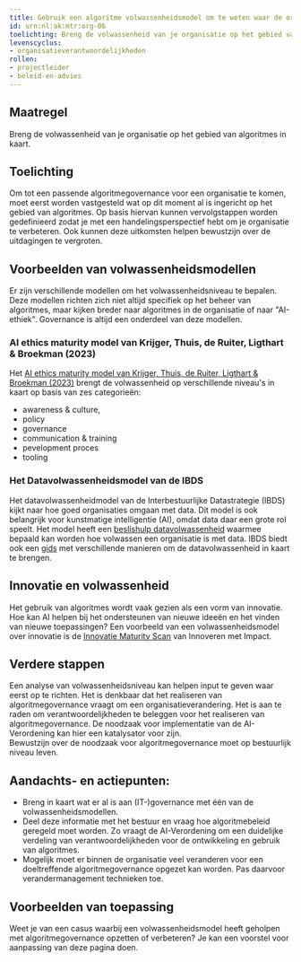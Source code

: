 ```yaml
---
title: Gebruik een algoritme volwassenheidsmodel om te weten waar de organisatie staat
id: urn:nl:ak:mtr:org-06
toelichting: Breng de volwassenheid van je organisatie op het gebied van algoritmes in kaart.
levenscyclus:
- organisatieverantwoordelijkheden
rollen:
- projectleider
- beleid-en-advies
---
```


<!-- tags -->

## Maatregel

Breng de volwassenheid van je organisatie op het gebied van algoritmes in kaart.

## Toelichting 
Om tot een passende algoritmegovernance voor een organisatie te komen, moet eerst worden vastgesteld wat op dit moment al is ingericht op het gebied van algoritmes. 
Op basis hiervan kunnen vervolgstappen worden gedefinieerd zodat je met een handelingsperspectief hebt om je organisatie te verbeteren. Ook kunnen deze uitkomsten helpen bewustzijn over de uitdagingen te vergroten.




## Voorbeelden van volwassenheidsmodellen

Er zijn verschillende modellen om het volwassenheidsniveau te bepalen. Deze modellen richten zich niet altijd specifiek op het beheer van algoritmes, maar kijken breder naar algoritmes in de organisatie of naar "AI-ethiek". Governance is altijd een onderdeel van deze modellen.

### AI ethics maturity model van Krijger, Thuis, de Ruiter, Ligthart & Broekman (2023)
Het [AI ethics maturity model van Krijger, Thuis, de Ruiter, Ligthart & Broekman (2023)](https://link.springer.com/article/10.1007/s43681-022-00228-7) brengt de volwassenheid op verschillende niveau's in kaart op basis van zes categorieën:

- awareness & culture, 
- policy
- governance
- communication & training
- pevelopment proces
- tooling


### Het Datavolwassenheidsmodel van de IBDS
Het datavolwassenheidmodel van de Interbestuurlijke Datastrategie (IBDS) kijkt naar hoe goed organisaties omgaan met data. Dit model is ook belangrijk voor kunstmatige intelligentie (AI), omdat data daar een grote rol speelt. Het model heeft een [beslishulp datavolwassenheid](https://realisatieibds.nl/groups/view/c23ab74c-adb4-424e-917d-773a37968efe/kenniscentrum-van-de-ibds/wiki/view/2447d2a8-6c48-468d-9739-00772688853f/beslishulp-datavolwassenheid) waarmee bepaald kan worden hoe volwassen een organisatie is met data. IBDS biedt ook een [gids](https://realisatieibds.nl/page/view/ad94d97c-4d48-443c-aedd-235b2d0ca8b6/wegwijzer-volwassenheidsmodellen) met verschillende manieren om de datavolwassenheid in kaart te brengen. 

## Innovatie en volwassenheid
Het gebruik van algoritmes wordt vaak gezien als een vorm van innovatie. Hoe kan AI helpen bij het ondersteunen van nieuwe ideeën en het vinden van nieuwe toepassingen? Een voorbeeld van een volwassenheidsmodel over innovatie is de [Innovatie Maturity Scan](https://www.rijksorganisatieodi.nl/innoveren-met-impact/onze-services/innovatie-maturity-scan) van Innoveren met Impact.
 
## Verdere stappen
Een analyse van volwassenheidsniveau kan helpen input te geven waar eerst op te richten.
Het is denkbaar dat het realiseren van algoritmegovernance vraagt om een organisatieverandering. 
Het is aan te raden om verantwoordelijkheden te beleggen voor het realiseren van algoritmegovernance.
De noodzaak voor implementatie van de AI-Verordening kan hier een katalysator voor zijn.  
Bewustzijn over de noodzaak voor algoritmegovernance moet op bestuurlijk niveau leven. 

## Aandachts- en actiepunten:
* Breng in kaart wat er al is aan (IT-)governance met één van de volwassenheidsmodellen.
* Deel deze informatie met het bestuur en vraag hoe algoritmebeleid geregeld moet worden. Zo vraagt de AI-Verordening om een duidelijke verdeling van verantwoordelijkheden voor de ontwikkeling en gebruik van algoritmes.
* Mogelijk moet er binnen de organisatie veel veranderen voor een doeltreffende algoritmegovernance opgezet kan worden. Pas daarvoor verandermanagement technieken toe. 
  
## Voorbeelden van toepassing
Weet je van een casus waarbij een volwassenheidsmodel heeft geholpen met algoritmegovernance opzetten of verbeteren? Je kan een voorstel voor aanpassing van deze pagina doen.
